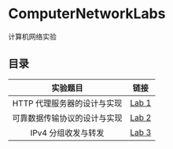 # ComputerNetworkLabs

计算机网络实验

## 目录

实验题目|链接
:-:|:-:
HTTP 代理服务器的设计与实现|[Lab 1](./lab1)
可靠数据传输协议的设计与实现|[Lab 2](./lab2)
IPv4 分组收发与转发|[Lab 3](./lab3)
